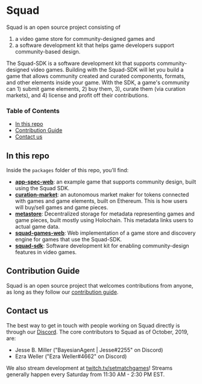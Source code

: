 # Squad

Squad is an open source project consisting of
1. a video game store for community-designed games and
1. a software development kit that helps game developers support
community-based design.

The Squad-SDK is a software development kit that supports
community-designed video games. Building with the Squad-SDK will let
you build a game that allows community created and curated components,
formats, and other elements inside your game. With the SDK, a game's
community can 1) submit game elements, 2) buy them, 3), curate them
(via curation markets), and 4) license and profit off their
contributions.

### Table of Contents
 - [In this repo](#In-this-repo)
 - [Contribution Guide](#Contribution-Guide)
 - [Contact us](#Contact-us)

## In this repo
Inside the `packages` folder of this repo, you'll find:
 - [**app-spec-web**](/packages/app-spec-web): an example game that
 supports community design, built using the Squad SDK.
 - [**curation-market**](/packages/curation-market): an autonomous
 market maker for tokens connected with games and game elements, built
 on Ethereum. This is how users will buy/sell games and game pieces.
 - [**metastore**](/packages/metastore): Decentralized storage for
 metadata representing games and game pieces, built mostly using
 Holochain. This metadata links users to actual game data.
 - [**squad-games-web**](/packages/squad-games-web): Web
 implementation of a game store and discovery engine for games that
 use the Squad-SDK.
 - [**squad-sdk**](/packages/squad-sdk): Software development kit for
 enabling community-design features in video games.

## Contribution Guide
Squad is an open source project that welcomes contributions from
anyone, as long as they follow our [contribution
guide](CONTRIBUTING.md).

## Contact us
The best way to get in touch with people working on Squad directly is
through our [Discord](https://discord.gg/AKnbAe9). The core
contributors to Squad as of October, 2019, are:
 - Jesse B. Miller ("BayesianAgent | Jesse#2255" on Discord)
 - Ezra Weller ("Ezra Weller#4662" on Discord)

 We also stream development at
 [twitch.tv/setmatchgames](https://www.twitch.tv/setmatchgames)!
 Streams generally happen every Saturday from 11:30 AM - 2:30 PM EST.
